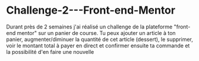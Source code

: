 # Challenge-2---Front-end-Mentor
Durant près de 2 semaines j'ai réalisé un challenge de la plateforme "front-end mentor" sur un panier de course. Tu peux ajouter un article à ton panier, augmenter/diminuer la quantité de cet article (dessert), le supprimer, voir le montant total à payer en direct et confirmer ensuite ta commande et la possibilité d'en faire une nouvelle

